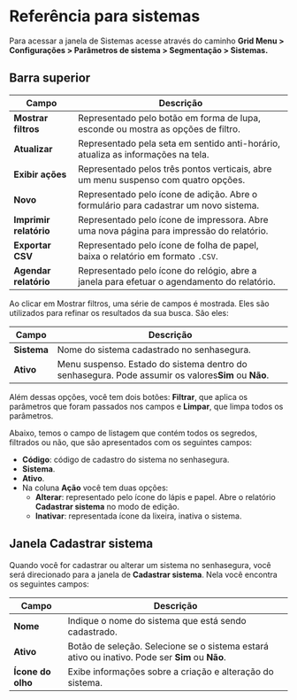 # Referência para sistemas

Para acessar a janela de Sistemas acesse através do caminho **Grid Menu > Configurações > Parâmetros de sistema > Segmentação > Sistemas.**

## Barra superior

| Campo                         | Descrição                                                                                   |
| ----------------------------- | --------------------------------------------------------------------------------------------- |
| **Mostrar filtros**     | Representado pelo botão em forma de lupa, esconde ou mostra as opções de filtro.           |
| **Atualizar**           | Representado pela seta em sentido anti-horário, atualiza as informações na tela.           |
| **Exibir ações**      | Representado pelos três pontos verticais, abre um menu suspenso com quatro opções.         |
| **Novo**                | Representado pelo ícone de adição. Abre o formulário para cadastrar um novo sistema.      |
| **Imprimir relatório** | Representado pelo ícone de impressora. Abre uma nova página para impressão do relatório.  |
| **Exportar CSV**        | Representado pelo ícone de folha de papel, baixa o relatório em formato `.CSV`.                |
| **Agendar relatório**  | Representado pelo ícone do relógio, abre a janela para efetuar o agendamento do relatório. |

Ao clicar em Mostrar filtros, uma série de campos é mostrada. Eles são utilizados para refinar os resultados da sua busca. São eles:

| Campo             | Descrição                                                                                                     |
| ----------------- | --------------------------------------------------------------------------------------------------------------- |
| **Sistema** | Nome do sistema cadastrado no senhasegura.                                                                      |
| **Ativo**   | Menu suspenso. Estado do sistema dentro do senhasegura. Pode assumir os valores**Sim** ou **Não**. |

Além dessas opções, você tem dois botões: **Filtrar**, que aplica os parâmetros que foram passados nos campos e **Limpar**, que limpa todos os parâmetros.

Abaixo, temos o campo de listagem que contém todos os segredos, filtrados ou não, que são apresentados com os seguintes campos:

* **Código**: código de cadastro do sistema no senhasegura.
* **Sistema**.
* **Ativo**.
* Na coluna **Ação** você tem duas opções:
  * **Alterar**: representado pelo ícone do lápis e papel. Abre o relatório **Cadastrar sistema** no modo de edição.
  * **Inativar**: representada ícone da lixeira, inativa o sistema.

## Janela Cadastrar sistema

Quando você for cadastrar ou alterar um sistema no senhasegura, você será direcionado para a janela de **Cadastrar sistema**. Nela você encontra os seguintes campos:

| Campo                    | Descrição                                                                                                    |
| ------------------------ | -------------------------------------------------------------------------------------------------------------- |
| **Nome**           | Indique o nome do sistema que está sendo cadastrado.                                                          |
| **Ativo**          | Botão de seleção. Selecione se o sistema estará ativo ou inativo. Pode ser **Sim** ou **Não**. |
| **Ícone do olho** | Exibe informações sobre a criação e alteração do sistema.                                                |